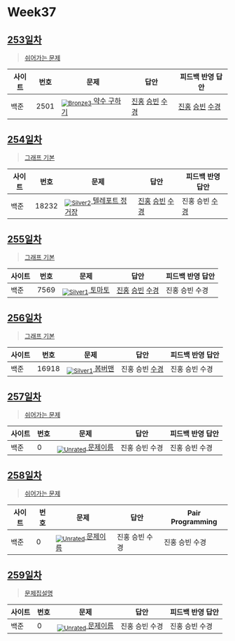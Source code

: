 <!-- tier 리스트 S -->
[Unrated]: https://user-images.githubusercontent.com/33937365/126247607-85783912-c11a-4d50-ac36-8cc7dcb75cd2.png
[Bronze5]: https://user-images.githubusercontent.com/33937365/126247611-e362d727-17a4-4737-a232-5827e185ab7c.png
[Bronze4]: https://user-images.githubusercontent.com/33937365/126247612-89cbc675-e1d4-43a2-950b-1cb014dca697.png
[Bronze3]: https://user-images.githubusercontent.com/33937365/126247613-b8408610-7bc4-40f8-804f-a30a45ddbb68.png
[Bronze2]: https://user-images.githubusercontent.com/33937365/126247614-d85dc6ff-a520-4c00-82bd-eb593b156bd8.png
[Bronze1]: https://user-images.githubusercontent.com/33937365/126247616-04b2ab30-9891-4b7b-8cb4-38e99b97e834.png
[Silver5]: https://user-images.githubusercontent.com/33937365/126247618-38c5c905-672b-4d75-808e-8a7d45ea577d.png
[Silver4]: https://user-images.githubusercontent.com/33937365/126247620-ba2d1b96-b0aa-4b88-80c5-71569c69bbc3.png
[Silver3]: https://user-images.githubusercontent.com/33937365/126247621-1b55b7f4-3a79-4348-8a63-f00c1813853e.png
[Silver2]: https://user-images.githubusercontent.com/33937365/126247622-a83b30a9-6618-4593-b775-6f6730afd3f6.png
[Silver1]: https://user-images.githubusercontent.com/33937365/126247625-8d82f8ab-6f95-4ef8-a243-be31f548596e.png
[Gold5]: https://user-images.githubusercontent.com/33937365/126247627-2979d4d5-915a-4c4e-adb7-c171f9bafe28.png
<!-- tier 리스트 E -->

# Week37

## [253일차](Day253)

> [쉬어가는 문제](https://www.acmicpc.net/group/workbook/view/9797/37125)

| 사이트 | 번호 | 문제                 | 답안                | 피드백 반영 답안    |
| ------ | ---- | -------------------- | ------------------- | ------------------- |
| 백준   | 2501    | [<sub>![Bronze3]</sub> 약수 구하기](https://www.acmicpc.net/problem/2501) | [진홍](Day253/boj2501_kjh.java) [승빈](Day253/boj2501_wsb.java) [수경](Day253/boj2501_hsk.js) | [진홍](Day253/boj2501_kjh.java) [승빈](Day253/boj2501_wsb.java) [수경](Day253/boj2501_hsk.js) |

## [254일차](Day254)

> [그래프 기본](https://www.acmicpc.net/group/workbook/view/9797/37177)

| 사이트 | 번호 | 문제                 | 답안                | 피드백 반영 답안    |
| ------ | ---- | -------------------- | ------------------- | ------------------- |
| 백준   | 18232 | [<sub>![Silver2]</sub> 텔레포트 정거장](https://www.acmicpc.net/problem/18232) | [진홍](Day254/boj18232_kjh.java) [승빈](Day254/boj18232_wsb.java) [수경](Day254/boj18232_hsk.js) | 진홍 승빈 [수경](Day254/boj18232_hsk.js) |

## [255일차](Day255)

> [그래프 기본](https://www.acmicpc.net/group/workbook/view/9797/37201)

| 사이트 | 번호 | 문제                 | 답안                | 피드백 반영 답안    |
| ------ | ---- | -------------------- | ------------------- | ------------------- |
| 백준   | 7569 | [<sub>![Silver1]</sub> 토마토](https://www.acmicpc.net/problem/7569) | [진홍](Day255/boj7569_kjh.java) [승빈](Day255/boj7569_wsb.java) [수경](Day255/boj7569_hsk.js) | 진홍 승빈 수경 |

## [256일차](Day256)

> [그래프 기본](https://www.acmicpc.net/group/workbook/view/9797/37228)

| 사이트 | 번호 | 문제                 | 답안                | 피드백 반영 답안    |
| ------ | ---- | -------------------- | ------------------- | ------------------- |
| 백준   | 16918 | [<sub>![Silver1]</sub> 봄버맨](https://www.acmicpc.net/problem/16918) | 진홍 승빈 [수경](Day256/boj16918_hsk.js) | 진홍 승빈 수경 |

## [257일차](Day257)

> [쉬어가는 문제](문제집링크)

| 사이트 | 번호 | 문제                 | 답안                | 피드백 반영 답안    |
| ------ | ---- | -------------------- | ------------------- | ------------------- |
| 백준   | 0    | [<sub>![Unrated]</sub> 문제이름](문제링크) | 진홍 승빈 수경 | 진홍 승빈 수경 |

## [258일차](Day258) 

> [쉬어가는 문제](문제집링크)

| 사이트 | 번호 | 문제                 | 답안                | Pair Programming    |
| ------ | ---- | -------------------- | ------------------- | ------------------- |
| 백준 | 0 | [<sub>![Unrated]</sub> 문제이름](문제링크) | 진홍 승빈 수경 | 진홍 승빈 수경 |


## [259일차](Day259)

> [문제집설명](문제집링크)

| 사이트 | 번호 | 문제                 | 답안                | 피드백 반영 답안    |
| ------ | ---- | -------------------- | ------------------- | ------------------- |
| 백준   | 0    | [<sub>![Unrated]</sub> 문제이름](문제링크) | 진홍 승빈 수경 | 진홍 승빈 수경 |
